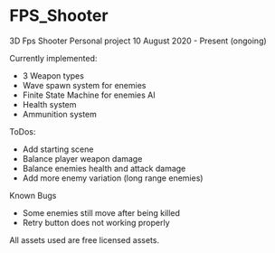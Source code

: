 # FPS_Shooter
3D Fps Shooter
Personal project
10 August 2020 - Present (ongoing)

Currently implemented:
  - 3 Weapon types
  - Wave spawn system for enemies
  - Finite State Machine for enemies AI
  - Health system
  - Ammunition system

ToDos:
  - Add starting scene
  - Balance player weapon damage
  - Balance enemies health and attack damage
  - Add more enemy variation (long range enemies)

Known Bugs
  - Some enemies still move after being killed
  - Retry button does not working properly

All assets used are free licensed assets.
